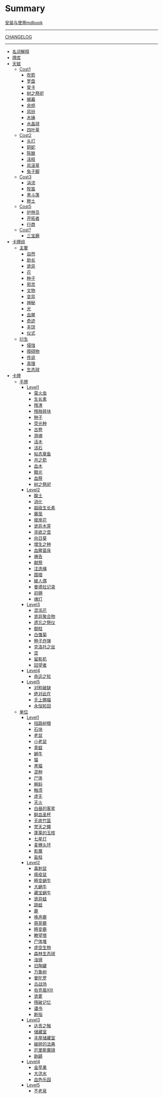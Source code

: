 # Summary

[安装与使用mdbook](安装与使用mdbook.md)

---

[CHANGELOG](CHANGELOG.md)

---

- [名词解释](名词解释.md)
- [牌库](牌库.md)
- [天赋](天赋/README.md)
    - [Cost1]()
        - [吹箭](天赋/吹箭.md)
        - [罗盘](天赋/罗盘.md)
        - [安卡](天赋/安卡.md)
        - [树之祭祀](天赋/树之祭祀.md)
        - [揭幕](天赋/揭幕.md)
        - [余烬](天赋/余烬.md)
        - [风铃](天赋/风铃.md)
        - [木锤](天赋/木锤.md)
        - [水晶球](天赋/水晶球.md)
        - [四叶草](天赋/四叶草.md)
    - [Cost2]()
        - [头灯](天赋/头灯.md)
        - [铜蛇](天赋/铜蛇.md)
        - [陈酿](天赋/陈酿.md)
        - [活枝](天赋/活枝.md)
        - [风滚草](天赋/风滚草.md)
        - [兔子脚](天赋/兔子脚.md)
    - [Cost3]()
        - [涓流](天赋/涓流.md)
        - [牧笛](天赋/牧笛.md)
        - [黑斗篷](天赋/黑斗篷.md)
        - [秽土](天赋/秽土.md)
    - [Cost5]()
        - [护林员](天赋/护林员.md)
        - [开拓者](天赋/开拓者.md)
        - [行商](天赋/行商.md)
    - [Cost?]()
        - [三宝磨](天赋/三宝磨.md)
- [卡牌组](卡牌组/README.md)
    - [主要]()
        - [自然](卡牌组/自然.md)
        - [助长](卡牌组/助长.md)
        - [诡异](卡牌组/诡异.md)
        - [花](卡牌组/花.md)
        - [种子](卡牌组/种子.md)
        - [邪祟](卡牌组/邪祟.md)
        - [文物](卡牌组/文物.md)
        - [变异](卡牌组/变异.md)
        - [神秘](卡牌组/神秘.md)
        - [光](卡牌组/光.md)
        - [血腥](卡牌组/血腥.md)
        - [奇迹](卡牌组/奇迹.md)
        - [丰饶](卡牌组/丰饶.md)
        - [仪式](卡牌组/仪式.md)
    - [衍生]()
        - [侵蚀](卡牌组/侵蚀.md)
        - [障碍物](卡牌组/障碍物.md)
        - [传说](卡牌组/传说.md)
        - [真理](卡牌组/真理.md)
        - [生态球](卡牌组/生态球.md)
- [卡牌]()
    - [手牌]()
        - [Level1]()
            - [萤火虫](卡牌/萤火虫.md)
            - [生长素](卡牌/生长素.md)
            - [残渣](卡牌/残渣.md)
            - [残肢碎块](卡牌/残肢碎块.md)
            - [种子](卡牌/种子.md)
            - [荧光种](卡牌/荧光种.md)
            - [古卷](卡牌/古卷.md)
            - [游魂](卡牌/游魂.md)
            - [活木](卡牌/活木.md)
            - [活石](卡牌/活石.md)
            - [拟态章鱼](卡牌/拟态章鱼.md)
            - [月之箭](卡牌/月之箭.md)
            - [血木](卡牌/血木.md)
            - [黯光](卡牌/黯光.md)
            - [血祭](卡牌/血祭.md)
            - [树之祭祀](卡牌/树之祭祀.md)
        - [Level2]()
            - [酸土](卡牌/酸土.md)
            - [消化](卡牌/消化.md)
            - [超级生长素](卡牌/超级生长素.md)
            - [藤笼](卡牌/藤笼.md)
            - [彼岸花](卡牌/彼岸花.md)
            - [诡异木芽](卡牌/诡异木芽.md)
            - [贪欲之壶](卡牌/贪欲之壶.md)
            - [向日葵](卡牌/向日葵.md)
            - [增生之种](卡牌/增生之种.md)
            - [血腥苗床](卡牌/血腥苗床.md)
            - [祷告](卡牌/祷告.md)
            - [献祭](卡牌/献祭.md)
            - [注连绳](卡牌/注连绳.md)
            - [围猎](卡牌/围猎.md)
            - [破人偶](卡牌/破人偶.md)
            - [曼德拉记录](卡牌/曼德拉记录.md)
            - [初拥](卡牌/初拥.md)
            - [魂灯](卡牌/魂灯.md)
        - [Level3]()
            - [混沌花](卡牌/混沌花.md)
            - [诡异聚合物](卡牌/诡异聚合物.md)
            - [遗忘之祭仪](卡牌/遗忘之祭仪.md)
            - [御柱](卡牌/御柱.md)
            - [白雏菊](卡牌/白雏菊.md)
            - [种子炸弹](卡牌/种子炸弹.md)
            - [克洛托之丝](卡牌/克洛托之丝.md)
            - [空](卡牌/空.md)
            - [留影机](卡牌/留影机.md)
            - [回望者](卡牌/回望者.md)
        - [Level4]() 
            - [命运之轮](卡牌/命运之轮.md)
        - [Level5]()
            - [对称破缺](卡牌/对称破缺.md)
            - [绝对此在](卡牌/绝对此在.md)
            - [无上赐福](卡牌/无上赐福.md)
            - [永恒轮回](卡牌/永恒轮回.md)
    - [单位]()
        - [Level1]()
            - [挡路树根](卡牌/挡路树根.md)
            - [石块](卡牌/石块.md)
            - [老鼠](卡牌/老鼠.md)
            - [小老鼠](卡牌/小老鼠.md)
            - [青蛙](卡牌/青蛙.md)
            - [蜗牛](卡牌/蜗牛.md)
            - [猫](卡牌/猫.md)
            - [黑猫](卡牌/黑猫.md)
            - [混种](卡牌/混种.md)
            - [尸体](卡牌/尸体.md)
            - [蝌蚪](卡牌/蝌蚪.md)
            - [触须](卡牌/触须.md)
            - [虚无](卡牌/虚无.md)
            - [天火](卡牌/天火.md)
            - [白昼的客星](卡牌/白昼的客星.md)
            - [鲜血圣杯](卡牌/鲜血圣杯.md)
            - [无底竹篮](卡牌/无底竹篮.md)
            - [梵天之瞳](卡牌/梵天之瞳.md)
            - [蓬莱的玉枝](卡牌/蓬莱的玉枝.md)
            - [七星灯](卡牌/七星灯.md)
            - [麦穗头环](卡牌/麦穗头环.md)
            - [影魔](卡牌/影魔.md)
            - [盐柱](卡牌/盐柱.md)
        - [Level2]()
            - [毒刺鼠](卡牌/毒刺鼠.md)
            - [瘟疫鼠](卡牌/瘟疫鼠.md)
            - [畸变蜗牛](卡牌/畸变蜗牛.md)
            - [大蜗牛](卡牌/大蜗牛.md)
            - [藏宝蜗牛](卡牌/藏宝蜗牛.md)
            - [诡异蛙](卡牌/诡异蛙.md)
            - [跳蛙](卡牌/跳蛙.md)
            - [鹿](卡牌/鹿.md)
            - [唤声鹿](卡牌/唤声鹿.md)
            - [萌芽鹿](卡牌/萌芽鹿.md)
            - [畸变鹿](卡牌/畸变鹿.md)
            - [瞭望塔](卡牌/瞭望塔.md)
            - [尸体堆](卡牌/尸体堆.md)
            - [虚空生物](卡牌/虚空生物.md)
            - [森林生态球](卡牌/森林生态球.md)
            - [浊镜](卡牌/浊镜.md)
            - [旧陶罐](卡牌/旧陶罐.md)
            - [万象树](卡牌/万象树.md)
            - [曼陀罗](卡牌/曼陀罗.md)
            - [古战场](卡牌/古战场.md)
            - [伯克盾XIII](卡牌/伯克盾XIII.md)
            - [诡雾](卡牌/诡雾.md)
            - [残破记忆](卡牌/残破记忆.md)
            - [谶书](卡牌/谶书.md)
            - [断指](卡牌/断指.md)
        - [Level3]()
            - [达贡之触](卡牌/达贡之触.md)
            - [储藏室](卡牌/储藏室.md)
            - [丰厚储藏室](卡牌/丰厚储藏室.md)
            - [破碎的法典](卡牌/破碎的法典.md)
            - [厄里斯魔镜](卡牌/厄里斯魔镜.md)
            - [鼩鼱](卡牌/鼩鼱.md)
        - [Level4]()
            - [金苹果](卡牌/金苹果.md)
            - [大洪水](卡牌/大洪水.md)
            - [血色乐园](卡牌/血色乐园.md)
        - [Level5]()
            - [不老泉](卡牌/不老泉.md)

